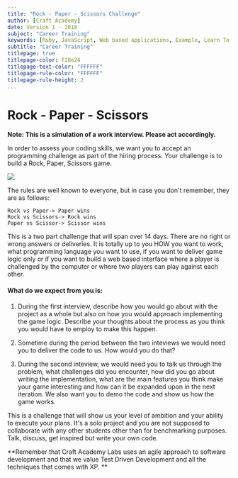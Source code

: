 ```yaml
---
title: "Rock - Paper - Scissors Challenge"
author: [Craft Academy]
date: Version 1 - 2018
subject: "Career Training"
keywords: [Ruby, JavaScript, Web based applications, Example, Learn To Code]
subtitle: "Career Training"
titlepage: true
titlepage-color: f28e24
titlepage-text-color: "FFFFFF"
titlepage-rule-color: "FFFFFF"
titlepage-rule-height: 2
...
```


# Rock - Paper - Scissors

**Note: This is a simulation of a work interview. Please act accordingly.**

In order to assess your coding skills, we want you to accept an programming challenge as part of the hiring process. Your challenge is to build a Rock, Paper, Scissors game. 

![](https://github.com/CraftAcademyLabs/coach-guides/raw/master/miscellaneous/assessments/assets/rock_paper_scissors.png)

The rules are well known to everyone, but in case you don't remember, they are as follows:

```
Rock vs Paper-> Paper wins
Rock vs Scissors-> Rock wins
Paper vs Scissor-> Scissor wins
```

This is a two part challenge that will span over 14 days. There are no right or wrong answers or deliveries. It is totally up to you HOW you want to work, what programming language you want to use, if you want to deliver game logic only or if you want to build a web based interface where a player is challenged by the computer or where two players can play against each other. 


####  What do we expect from you is:


1. During the first interview, describe how you would go about with the project as a whole but also on how you would approach implementing the game logic. Describe your thoughts about the process as you think you would have to employ to make this happen. 

2. Sometime during the period between the two inteviews we would need you to deliver the code to us. How would you do that? 

3. During the second inteview, we would need you to talk us through the problem, what challenges did you encounter, how did you go about writing the implementation, what are the main features you think make your game interesting and how can it be expanded upon in the next iteration. We also want you to demo the code and show us how the game works. 

This is a challenge that will show us your level of ambition and your ability to execute your plans. It's a solo project and you are not supposed to collaborate with any other students other than for benchmarking purposes. Talk, discuss, get inspired but write your own code. 

**Remember that Craft Academy Labs uses an agile approach to software development and that we value Test Driven Development and all the techniques that comes with XP. **


